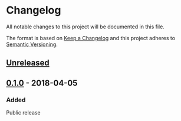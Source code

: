 # Changelog
All notable changes to this project will be documented in this file.

The format is based on [Keep a Changelog](http://keepachangelog.com/en/1.0.0/)
and this project adheres to [Semantic Versioning](http://semver.org/spec/v2.0.0.html).

[Unreleased]: https://github.com/welcomebot/cali/compare/v0.1.0...master
## [Unreleased]


[0.1.0]:      https://github.com/skybet/welcomebot/compare/init...v0.1.0
## [0.1.0] - 2018-04-05
### Added
Public release


